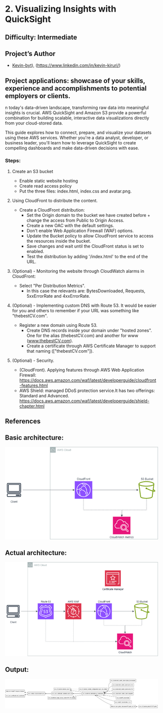 # 2. Visualizing Insights with QuickSight
 
## Difficulty: Intermediate

## Project’s Author 
* [Kevin-byt](https://github.com/Kevin-byt)), (https://www.linkedin.com/in/kevin-kiruri/)

 
## Project applications: showcase of your skills, experience and accomplishments to potential employers or clients. 
 
n today's data-driven landscape, transforming raw data into meaningful insights is crucial. AWS QuickSight and Amazon S3 provide a powerful combination for building scalable, interactive data visualizations directly from your cloud-stored data.

This guide explores how to connect, prepare, and visualize your datasets using these AWS services. Whether you're a data analyst, developer, or business leader, you'll learn how to leverage QuickSight to create compelling dashboards and make data-driven decisions with ease.

### Steps: 

1. Create an S3 bucket
    * Enable static website hosting
    * Create read access policy
    * Put the three files: index.html, index.css and avatar.png.


2. Using CloudFront to distribute the content.
    *   Create a CloudFront distribution:
        *   Set the Origin domain to the bucket we have created before + change the access from Public to Origin Access.
        *   Create a new OAC with the default settings.
        *   Don't enable Web Application Firewall (WAF) options.
        *   Update the Bucket policy to allow CloudFront service to access the resources inside the bucket.
        *   Save changes and wait until the CloudFront status is set to enabled.
        *   Test the distribution by adding '/index.html' to the end of the URL.


3. (Optional) - Monitoring the website through CloudWatch alarms in CloudFront:
    *   Select "Per Distribution Metrics".
        *   In this case the relevants are: BytesDownloaded, Requests, 5xxErrorRate and 4xxErrorRate.
                            

4. (Optional) - Implementing custom DNS with Route 53. It would be easier for you and others to remember if your URL was something like "thebestCV.com".
    *   Register a new domain using Route 53.
        *   Create DNS records inside your domain under "hosted zones". One for the alias (thebestCV.com) and another for www (www.thebestCV.com).
        *   Create a certificate through AWS Certificate Manager to support that naming (["thebestCV.com"]).
          
6. (Optional) - Security.
    *   (CloudFront). Applying features through AWS Web Application Firewall: https://docs.aws.amazon.com/waf/latest/developerguide/cloudfront-features.html
    *   AWS Shield: managed DDoS protection service.It has two offerings: Standard and Advanced. https://docs.aws.amazon.com/waf/latest/developerguide/shield-chapter.html 


## References 

 

## Basic architecture:

![Imagen](https://github.com/valerokucloud/aws_portfolio/blob/main/Intermediate/1.%20MyCV/principal_arch.png)


## Actual architecture:

![Imagen](https://github.com/valerokucloud/aws_portfolio/blob/main/Intermediate/1.%20MyCV/Final_arch.png)


## Output:

![Imagen](https://github.com/valerokucloud/aws_portfolio/blob/main/Intermediate/1.%20MyCV/Output.png)
